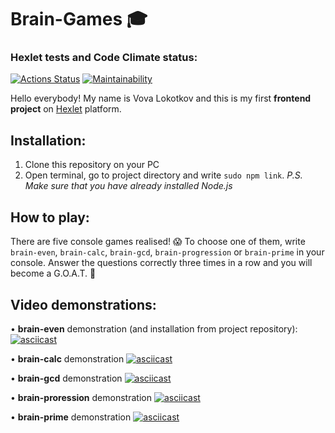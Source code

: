 # Brain-Games 🎓

### Hexlet tests and Code Climate status:
[![Actions Status](https://github.com/heartbreaker217/frontend-project-44/workflows/hexlet-check/badge.svg)](https://github.com/heartbreaker217/frontend-project-44/actions)
[![Maintainability](https://api.codeclimate.com/v1/badges/5560ced27ef464852b5a/maintainability)](https://codeclimate.com/github/heartbreaker217/frontend-project-44/maintainability)

Hello everybody! My name is Vova Lokotkov and this is my first **frontend project** on [Hexlet](https://ru.hexlet.io/pages/about) platform.

## Installation:

1. Clone this repository on your PC
2. Open terminal, go to project directory and write `sudo npm link`.
*P.S. Make sure that you have already installed Node.js*

## How to play:

There are five console games realised! 😱
To choose one of them, write `brain-even`, `brain-calc`, `brain-gcd`, `brain-progression` or `brain-prime` in your console.
Answer the questions correctly three times in a row and you will become a G.O.A.T. 🐐

## Video demonstrations:

• **brain-even** demonstration (and installation from project repository):
[![asciicast](https://asciinema.org/a/558794.svg)](https://asciinema.org/a/558794)

• **brain-calc** demonstration
[![asciicast](https://asciinema.org/a/xHYVyjKTvVVfOCMn2IacdKuw7.svg)](https://asciinema.org/a/xHYVyjKTvVVfOCMn2IacdKuw7)

• **brain-gcd** demonstration
[![asciicast](https://asciinema.org/a/KUpvyZbk1GMfBYyO7sMNd1qpI.svg)](https://asciinema.org/a/KUpvyZbk1GMfBYyO7sMNd1qpI)

• **brain-proression** demonstration
[![asciicast](https://asciinema.org/a/ZFQLwmrG6zGJVxkU3lA6SVUz8.svg)](https://asciinema.org/a/ZFQLwmrG6zGJVxkU3lA6SVUz8)

• **brain-prime** demonstration
[![asciicast](https://asciinema.org/a/ubjk2BFMkyhSsKZeqyrLsWICM.svg)](https://asciinema.org/a/ubjk2BFMkyhSsKZeqyrLsWICM)